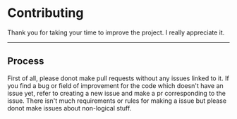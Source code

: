 # Contributing

Thank you for taking your time to improve the project. I really appreciate it.

---

## Process

First of all, please donot make pull requests without any issues linked to it. If you find a bug or field of improvement for the code which doesn't have an issue yet, refer to creating a new issue and make a pr corresponding to the issue. There isn't much requirements or rules for making a issue but please donot make issues about non-logical stuff. 
